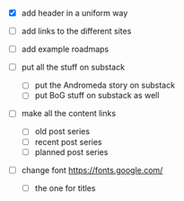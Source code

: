 - [x] add header in a uniform way

- [ ] add links to the different sites
- [ ] add example roadmaps

- [ ] put all the stuff on substack
  - [ ] put the Andromeda story on substack
  - [ ] put BoG stuff on substack as well

- [ ] make all the content links
  - [ ] old post series
  - [ ] recent post series
  - [ ] planned post series

- [ ] change font https://fonts.google.com/
  - [ ] the one for titles
